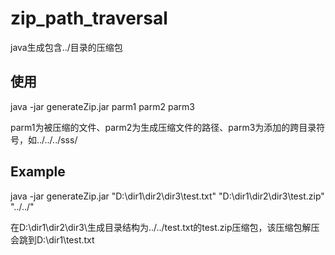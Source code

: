 # zip_path_traversal
java生成包含../目录的压缩包

## 使用
java -jar generateZip.jar parm1 parm2 parm3

parm1为被压缩的文件、parm2为生成压缩文件的路径、parm3为添加的跨目录符号，如../../../sss/

## Example
java -jar generateZip.jar "D:\\dir1\\dir2\\dir3\\test.txt"  "D:\\dir1\\dir2\\dir3\\test.zip" "../../"

在D:\\dir1\\dir2\\dir3\\生成目录结构为../../test.txt的test.zip压缩包，该压缩包解压会跳到D:\\dir1\\test.txt
